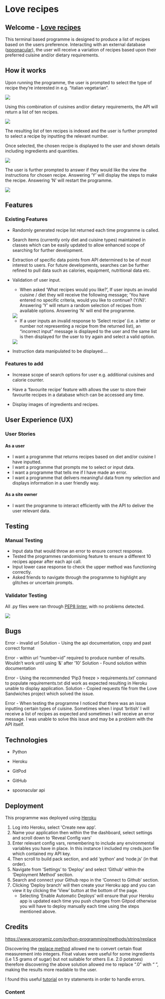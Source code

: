 # Love recipes

## Welcome - [Love recipes](https://jamitag.github.io/love-recipes/)
This terminal based programme is designed to produce a list of recipes based on the users preference. Interacting with an external database ([spoonacular](https://spoonacular.com/)), the user will receive a variation of recipes based upon their preferred cuisine and/or dietary requirements.


## How it works

Upon running the programme, the user is prompted to select the type of recipe they’re interested in e.g. “italian vegetarian”.

<img src="assets/images/whatrecipe.png">

Using this combination of cuisines and/or dietary requirements, the API will return a list of ten recipes.

<img src="assets/images/listrecipes.png">

The resulting list of ten recipes is indexed and the user is further prompted to select a recipe by inputting the relevant number.

Once selected, the chosen recipe is displayed to the user and shown details including ingredients and quantities.

<img src="assets/images/ingredients.png">

The user is further prompted to answer if they would like the view the instructions for chosen recipe. Answering ‘Y’ will display the steps to make the recipe. Answering ’N’ will restart the programme.

<img src="assets/images/instructions.png">

## Features

### Existing Features

- Randomly generated recipe list returned each time programme is called.

- Search items (currently only diet and cuisine types) maintained in classes which can be easily updated to allow enhanced scope of searching for further development.

- Extraction of specific data points from API determined to be of most interest to users. For future developments, searches can be further refined to pull data such as calories, equipment, nutritional data etc.

- Validation of user input.
	- When asked ‘What recipes would you like?’, If user inputs an invalid cuisine / diet they will receive the following message; ‘You have entered no specific criteria, would you like to continue? (Y/N)’. Answering ‘Y’ will return a random selection of recipes from available options. Answering ’N’ will end the programme.

    <img src="assets/images/invalidresponse.png">

	- If a user inputs an invalid response to ‘Select recipe’ (i.e. a letter or number not representing a recipe from the returned list), an “incorrect input” message is displayed to the user and the same list is then displayed for the user to try again and select a valid option.

    <img src="assets/images/incorrectinput.png">

- Instruction data manipulated to be displayed….


### Features to add

- Increase scope of search options for user e.g. additional cuisines and calorie counter.

- Have a ‘favourite recipe’ feature with allows the user to store their favourite recipes in a database which can be accessed any time.

- Display images of ingredients and recipes.


## User Experience (UX)

### User Stories

#### As a user

- I want a programme that returns recipes based on diet and/or cuisine I have inputted.
- I want a programme that prompts me to select or input data.
- I want a programme that tells me if I have made an error.
- I want a programme that delivers meaningful data from my selection and displays information in a user friendly way.

#### As a site owner

- I want the programme to interact efficiently with the API to deliver the user relevant data.

## Testing

### Manual Testing
- Input data that would throw an error to ensure correct response.
- Tested the programmes randomising feature to ensure a different 10 recipes appear after each api call.
- Input lower case response to check the upper method was functioning correctly.
- Asked friends to navigate through the programme to highlight any glitches or uncertain prompts.

### Validator Testing

All .py files were ran through <a href="http://pep8online.com">PEP8 linter</a>, with no problems detected.

<img src="assets/images/pep8valid.png">

## Bugs

Error - invalid url
Solution - Using the api documentation, copy and past correct format

Error - within url “number=id” required to produce number of results. Wouldn’t work until using ‘&’ after ’10’
Solution - Found solution within documentation

Error - Using the recommended ‘Pip3 freeze > requirements.txt’ command to populate requirements.txt did work as expected resulting in Heroku unable to display application. 
Solution - Copied requests file from the Love Sandwiches project which solved the issue.

Error - When testing the programme I noticed that there was an issue inputting certain types of cuisine. Sometimes when I input ‘british’ I will receive a list of recipes as expected and sometimes I will receive an error message. I was unable to solve this issue and may be a problem with the API itself.



## Technologies

- Python

- Heroku

- GitPod

- GitHub

- spoonacular api

## Deployment

This programme was deployed using [Heroku](https://heroku.com/)

1. Log into Heroku, select 'Create new app’.
2. Name your application then within the the dashboard, select settings and scroll down to ‘Reveal Config vars’
3. Enter relevant config vars, remembering to include any environmental variables you have in place. In this instance I included my creds.json file which contained my API key.
4. Then scroll to build pack section, and add ‘python’ and ‘node.js’ (in that order).
5. Navigate from ‘Settings’ to ‘Deploy’ and select ‘Github’ within the ‘Deployment Method’ section.
6. Search and connect your Github repo in the ‘Connect to Github’ section.
7. Clicking ‘Deploy branch’ will then create your Heroku app and you can view it by clicking the ‘View’ button at the bottom of the page.
	- Selecting ‘Enable Automatic Deploys’ will ensure that your Heroku app is updated each time you push changes from Gitpod otherwise you will have to deploy manually each time using the steps mentioned above.


## Credits

https://www.programiz.com/python-programming/methods/string/replace

Discovering the [replace method](https://www.programiz.com/python-programming/methods/string/replace) allowed me to convert certain float measurement into integers. Float values were useful for some ingredients (i.e 1.5 grams of sugar) but not suitable for others (I.e. 2.0 potatoes) therefore discovering the above solution allowed me to replace “.0” with “ ”, making the results more readable to the user.

I found this useful [tutorial](https://www.programiz.com/python-programming/exception-handling) on try statements in order to handle errors.

### Content
